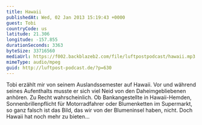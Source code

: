 ```yaml
---
title: Hawaii
publishedAt: Wed, 02 Jan 2013 15:19:43 +0000
guest: Tobi
countryCode: us
latitude: 21.306
longitude: -157.855
durationSeconds: 3363
byteSize: 33716560
mediaUrl: https://f002.backblazeb2.com/file/luftpostpodcast/hawaii.mp3
mimeType: audio/mpeg
guid: http://luftpost-podcast.de/?p=630
---
```


Tobi erzählt mir von seinem Auslandssemester auf Hawaii. Vor und während seines Aufenthalts musste er sich viel Neid von den Daheimgebliebenen anhören. Zu Recht wahrscheinlich. Ob Bankangestellte in Hawaii-Hemden, Sonnenbrillenpflicht für Motorradfahrer oder Blumenketten im Supermarkt, so ganz falsch ist das Bild, das wir von der Blumeninsel haben, nicht. Doch Hawaii hat noch mehr zu bieten…
